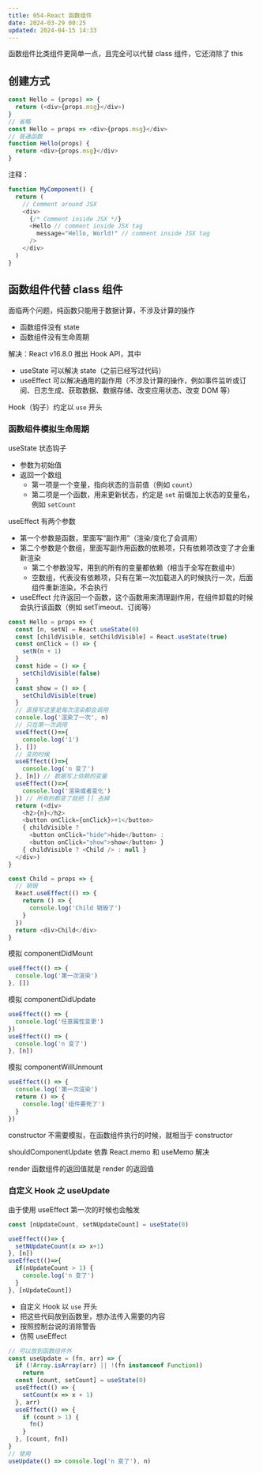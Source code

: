 ```yaml
---
title: 054-React 函数组件
date: 2024-03-29 00:25
updated: 2024-04-15 14:33
---
```


函数组件比类组件更简单一点，且完全可以代替 class 组件，它还消除了 this

## 创建方式

```js
const Hello = (props) => {
  return (<div>{props.msg}</div>)
}
// 省略
const Hello = props => <div>{props.msg}</div>
// 普通函数
function Hello(props) {
  return <div>{props.msg}</div>
}
```

注释：

```js
function MyComponent() {
  return (
    // Comment around JSX
    <div>
      {/* Comment inside JSX */}
      <Hello // comment inside JSX tag
        message="Hello, World!" // comment inside JSX tag
      /> 
    </div>
  )
}
```

## 函数组件代替 class 组件

面临两个问题，纯函数只能用于数据计算，不涉及计算的操作

- 函数组件没有 state
- 函数组件没有生命周期

解决：React v16.8.0 推出 Hook API，其中

- useState 可以解决 state（之前已经写过代码）
- useEffect 可以解决通用的副作用（不涉及计算的操作，例如事件监听或订阅、日志生成、获取数据、数据存储、改变应用状态、改变 DOM 等）

Hook（钩子）约定以 `use` 开头

### 函数组件模拟生命周期

useState 状态钩子

- 参数为初始值
- 返回一个数组
	- 第一项是一个变量，指向状态的当前值（例如 `count`）
	- 第二项是一个函数，用来更新状态，约定是 `set` 前缀加上状态的变量名，例如 `setCount`

useEffect 有两个参数

- 第一个参数是函数，里面写“副作用”（渲染/变化了会调用）
- 第二个参数是个数组，里面写副作用函数的依赖项，只有依赖项改变了才会重新渲染
	- 第二个参数没写，用到的所有的变量都依赖（相当于全写在数组中）
	- 空数组，代表没有依赖项，只有在第一次加载进入的时候执行一次，后面组件重新渲染，不会执行
- useEffect 允许返回一个函数，这个函数用来清理副作用，在组件卸载的时候会执行该函数（例如 setTimeout、订阅等）

```js
const Hello = props => {
  const [n, setN] = React.useState(0)
  const [childVisible, setChildVisible] = React.useState(true)
  const onClick = () => {
    setN(n + 1)
  }
  const hide = () => {
    setChildVisible(false)
  }
  const show = () => {
    setChildVisible(true)
  }
  // 直接写这里是每次渲染都会调用
  console.log('渲染了一次', n)
  // 只在第一次调用
  useEffect(()=>{
    console.log('1')
  }, [])
  // 变的时候
  useEffect(()=>{
    console.log('n 变了')
  }, [n]) // 数据写上依赖的变量
  useEffect(()=>{
    console.log('渲染或者变化')
  }) // 所有的都变了就把 [] 去掉
  return (<div>
    <h2>{n}</h2>
    <button onClick={onClick}>+1</button>
    { childVisible ?
      <button onClick="hide">hide</button> :
      <button onClick="show">show</button> }
    { childVisible ? <Child /> : null }
  </div>)
}

const Child = props => {
  // 销毁
  React.useEffect(() => {
    return () => {
      console.log('Child 销毁了')
    }
  })
  return <div>Child</div>
}
```

模拟 componentDidMount

```js
useEffect(() => {
  console.log('第一次渲染')
}, [])
```

模拟 componentDidUpdate

```js
useEffect(() => {
  console.log('任意属性变更')
})
useEffect(() => {
  console.log('n 变了')
}, [n])
```

模拟 componentWillUnmount

```js
useEffect(() => {
  console.log('第一次渲染')
  return () => {
    console.log('组件要死了')
  }
})
```

constructor 不需要模拟，在函数组件执行的时候，就相当于 constructor

shouldComponentUpdate 依靠 React.memo 和 useMemo 解决

render 函数组件的返回值就是 render 的返回值

### 自定义 Hook 之 useUpdate

由于使用 useEffect 第一次的时候也会触发

```js
const [nUpdateCount, setNUpdateCount] = useState(0)

useEffect(()=> {
  setNUpdateCount(x => x+1)
}, [n])
useEffect(()=>{
  if(nUpdateCount > 1) {
    console.log('n 变了')
  }
}, [nUpdateCount])
```

- 自定义 Hook 以 `use` 开头
- 把这些代码放到函数里，想办法传入需要的内容
- 按照控制台说的消除警告
- 仿照 useEffect

```js
// 可以放到函数组件外
const useUpdate = (fn, arr) => {
  if (!Array.isArray(arr) || !(fn instanceof Function))
    return
  const [count, setCount] = useState(0)
  useEffect(() => {
    setCount(x => x + 1)
  }, arr)
  useEffect(() => {
    if (count > 1) {
      fn()
    }
  }, [count, fn])
}
// 使用
useUpdate(() => console.log('n 变了'), n)
```
